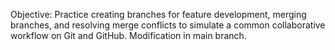 Objective: Practice creating branches for feature development, merging branches, and resolving merge conflicts to simulate a common collaborative workflow on Git and GitHub.
 Modification in main branch.